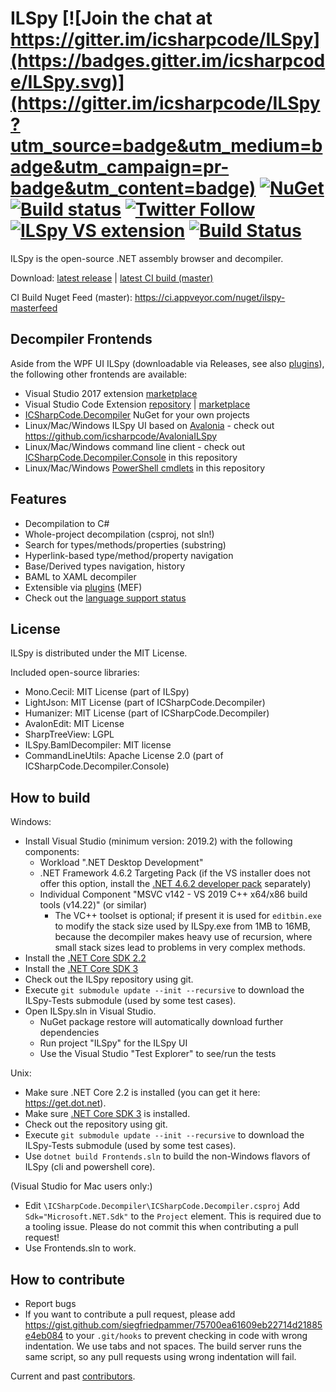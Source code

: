 # ILSpy [![Join the chat at https://gitter.im/icsharpcode/ILSpy](https://badges.gitter.im/icsharpcode/ILSpy.svg)](https://gitter.im/icsharpcode/ILSpy?utm_source=badge&utm_medium=badge&utm_campaign=pr-badge&utm_content=badge) [![NuGet](https://img.shields.io/nuget/v/ICSharpCode.Decompiler.svg)](https://nuget.org/packages/ICSharpCode.Decompiler) [![Build status](https://ci.appveyor.com/api/projects/status/imgec05g0wwv25ij/branch/master?svg=true)](https://ci.appveyor.com/project/icsharpcode/ilspy/branch/master) [![Twitter Follow](https://img.shields.io/twitter/follow/ILSpy.svg?label=Follow%20@ILSpy)](https://twitter.com/ilspy) [![ILSpy VS extension](https://img.shields.io/badge/VS%20Extension-ILSpy-blue.svg)](https://visualstudiogallery.msdn.microsoft.com/8ef1d688-f80c-4380-8004-2ec7f814e7de) [![Build Status](https://icsharpcode.visualstudio.com/icsharpcode-pipelines/_apis/build/status/icsharpcode.ILSpy?branchName=master)](https://icsharpcode.visualstudio.com/icsharpcode-pipelines/_build/latest?definitionId=1&branchName=master)

ILSpy is the open-source .NET assembly browser and decompiler.

Download: [latest release](https://github.com/icsharpcode/ILSpy/releases) | [latest CI build (master)](https://ci.appveyor.com/api/projects/icsharpcode/ilspy/artifacts/ILSpy_binaries.zip?branch=master&job=Configuration%3A+Release)

CI Build Nuget Feed (master): https://ci.appveyor.com/nuget/ilspy-masterfeed

Decompiler Frontends
-------

Aside from the WPF UI ILSpy (downloadable via Releases, see also [plugins](https://github.com/icsharpcode/ILSpy/wiki/Plugins)), the following other frontends are available:

* Visual Studio 2017 extension [marketplace](https://marketplace.visualstudio.com/items?itemName=SharpDevelopTeam.ILSpy)
* Visual Studio Code Extension [repository](https://github.com/icsharpcode/ilspy-vscode) | [marketplace](https://marketplace.visualstudio.com/items?itemName=icsharpcode.ilspy-vscode)
* [ICSharpCode.Decompiler](https://www.nuget.org/packages/ICSharpCode.Decompiler/) NuGet for your own projects
* Linux/Mac/Windows ILSpy UI based on [Avalonia](http://www.avaloniaui.net/) - check out https://github.com/icsharpcode/AvaloniaILSpy
* Linux/Mac/Windows command line client - check out [ICSharpCode.Decompiler.Console](ICSharpCode.Decompiler.Console) in this repository
* Linux/Mac/Windows [PowerShell cmdlets](ICSharpCode.Decompiler.PowerShell) in this repository

Features
-------

 * Decompilation to C#
 * Whole-project decompilation (csproj, not sln!)
 * Search for types/methods/properties (substring)
 * Hyperlink-based type/method/property navigation
 * Base/Derived types navigation, history
 * BAML to XAML decompiler
 * Extensible via [plugins](https://github.com/icsharpcode/ILSpy/wiki/Plugins) (MEF)
 * Check out the [language support status](https://github.com/icsharpcode/ILSpy/issues/829)

License
-------

ILSpy is distributed under the MIT License.

Included open-source libraries:
 * Mono.Cecil: MIT License (part of ILSpy)
 * LightJson: MIT License (part of ICSharpCode.Decompiler)
 * Humanizer: MIT License (part of ICSharpCode.Decompiler)
 * AvalonEdit: MIT License
 * SharpTreeView: LGPL
 * ILSpy.BamlDecompiler: MIT license
 * CommandLineUtils: Apache License 2.0 (part of ICSharpCode.Decompiler.Console)

How to build
------------

Windows:
- Install Visual Studio (minimum version: 2019.2) with the following components:
  - Workload ".NET Desktop Development"
  - .NET Framework 4.6.2 Targeting Pack (if the VS installer does not offer this option, install the [.NET 4.6.2 developer pack](https://www.microsoft.com/en-us/download/details.aspx?id=53321) separately)
  - Individual Component "MSVC v142 - VS 2019 C++ x64/x86 build tools (v14.22)" (or similar)
    - The VC++ toolset is optional; if present it is used for `editbin.exe` to modify the stack size used by ILSpy.exe from 1MB to 16MB, because the decompiler makes heavy use of recursion, where small stack sizes lead to problems in very complex methods.
- Install the [.NET Core SDK 2.2](https://dotnet.microsoft.com/download)
- Install the [.NET Core SDK 3](https://dotnet.microsoft.com/download/dotnet-core)
- Check out the ILSpy repository using git.
- Execute `git submodule update --init --recursive` to download the ILSpy-Tests submodule (used by some test cases).
- Open ILSpy.sln in Visual Studio.
  - NuGet package restore will automatically download further dependencies
  - Run project "ILSpy" for the ILSpy UI
  - Use the Visual Studio "Test Explorer" to see/run the tests

Unix:
- Make sure .NET Core 2.2 is installed (you can get it here: https://get.dot.net).
- Make sure [.NET Core SDK 3](https://dotnet.microsoft.com/download/dotnet-core) is installed.
- Check out the repository using git.
- Execute `git submodule update --init --recursive` to download the ILSpy-Tests submodule (used by some test cases).
- Use `dotnet build Frontends.sln` to build the non-Windows flavors of ILSpy (cli and powershell core).

(Visual Studio for Mac users only:)
- Edit `\ICSharpCode.Decompiler\ICSharpCode.Decompiler.csproj`
  Add `Sdk="Microsoft.NET.Sdk"` to the `Project` element.
  This is required due to a tooling issue.
  Please do not commit this when contributing a pull request!
- Use Frontends.sln to work.

How to contribute
-----------------

- Report bugs
- If you want to contribute a pull request, please add https://gist.github.com/siegfriedpammer/75700ea61609eb22714d21885e4eb084 to your `.git/hooks` to prevent checking in code with wrong indentation. We use tabs and not spaces. The build server runs the same script, so any pull requests using wrong indentation will fail.

Current and past [contributors](https://github.com/icsharpcode/ILSpy/graphs/contributors).
